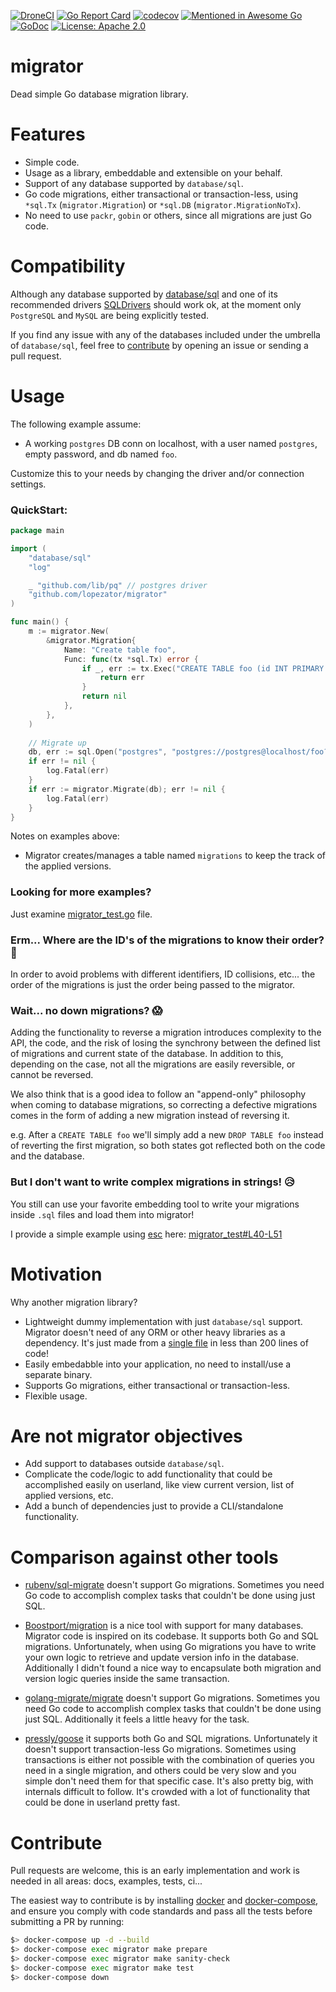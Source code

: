 [![DroneCI](https://cloud.drone.io/api/badges/lopezator/migrator/status.svg?branch=master)](https://cloud.drone.io/lopezator/migrator)
[![Go Report Card](https://goreportcard.com/badge/github.com/lopezator/migrator)](https://goreportcard.com/report/github.com/lopezator/migrator)
[![codecov](https://codecov.io/gh/lopezator/migrator/branch/master/graph/badge.svg)](https://codecov.io/gh/lopezator/migrator)
[![Mentioned in Awesome Go](https://awesome.re/mentioned-badge.svg)](https://github.com/avelino/awesome-go#database)
[![GoDoc](https://godoc.org/github.com/lopezator/migrator/go?status.svg)](https://godoc.org/github.com/lopezator/migrator)
[![License: Apache 2.0](https://img.shields.io/badge/License-Apache%202.0-blue.svg)](https://opensource.org/licenses/Apache-2.0)
# migrator

Dead simple Go database migration library.

# Features

* Simple code.
* Usage as a library, embeddable and extensible on your behalf. 
* Support of any database supported by `database/sql`.
* Go code migrations, either transactional or transaction-less, using `*sql.Tx` (`migrator.Migration`) or 
`*sql.DB` (`migrator.MigrationNoTx`).
* No need to use `packr`, `gobin` or others, since all migrations are just Go code.

# Compatibility

Although any database supported by [database/sql](https://golang.org/pkg/database/sql/) and one of its recommended 
drivers [SQLDrivers](https://github.com/golang/go/wiki/SQLDrivers) should work ok, at the moment only `PostgreSQL` and
`MySQL` are being explicitly tested.

If you find any issue with any of the databases included under the umbrella of `database/sql`, feel free to 
[contribute](#Contribute) by opening an issue or sending a pull request.

# Usage

The following example assume:

- A working `postgres` DB conn on localhost, with a user named `postgres`, empty password, and db named `foo`.

Customize this to your needs by changing the driver and/or connection settings.

### QuickStart:

```go
package main

import (
	"database/sql"
	"log"

	_ "github.com/lib/pq" // postgres driver
	"github.com/lopezator/migrator"
)

func main() {
    m := migrator.New(
        &migrator.Migration{
            Name: "Create table foo",
            Func: func(tx *sql.Tx) error {
                if _, err := tx.Exec("CREATE TABLE foo (id INT PRIMARY KEY)"); err != nil {
                    return err
                }
                return nil
            },
        },
    )
   
    // Migrate up
    db, err := sql.Open("postgres", "postgres://postgres@localhost/foo?sslmode=disable")
    if err != nil {
        log.Fatal(err)
    }
    if err := migrator.Migrate(db); err != nil {
        log.Fatal(err)
    }
}
```

Notes on examples above: 
- Migrator creates/manages a table named `migrations` to keep the track of the applied versions.

### Looking for more examples?

Just examine [migrator_test.go](migrator_test.go) file.

### Erm... Where are the ID's of the migrations to know their order? 🤔

In order to avoid problems with different identifiers, ID collisions, etc... the order of the migrations is just the order
being passed to the migrator.

### Wait... no down migrations? 😱

Adding the functionality to reverse a migration introduces complexity to the API, the code, and the risk of losing
the synchrony between the defined list of migrations and current state of the database. In addition to this, 
depending on the case, not all the migrations are easily reversible, or cannot be reversed.

We also think that is a good idea to follow an "append-only" philosophy when coming to database migrations, so correcting
a defective migrations comes in the form of adding a new migration instead of reversing it.

e.g. After a `CREATE TABLE foo` we'll simply add a new `DROP TABLE foo` instead of reverting the first migration,
so both states got reflected both on the code and the database.  

### But I don't want to write complex migrations in strings! 😥 

You still can use your favorite embedding tool to write your migrations inside `.sql` files and load them into migrator!

I provide a simple example using [esc](https://github.com/mjibson/esc) here: [migrator_test#L40-L51](https://github.com/lopezator/migrator/blob/master/migrator_test.go#L40-L51) 

# Motivation

Why another migration library?

* Lightweight dummy implementation with just `database/sql` support. Migrator doesn't need of any ORM or other heavy 
libraries as a dependency. It's just made from a [single file](migrator.go) in less than 200 lines of code!
* Easily embedabble into your application, no need to install/use a separate binary.
* Supports Go migrations, either transactional or transaction-less.
* Flexible usage.

# Are not migrator objectives

* Add support to databases outside `database/sql`.
* Complicate the code/logic to add functionality that could be accomplished easily on userland, like view current version, 
list of applied versions, etc.
* Add a bunch of dependencies just to provide a CLI/standalone functionality.

# Comparison against other tools

* [rubenv/sql-migrate](https://github.com/rubenv/sql-migrate) doesn't support Go migrations. Sometimes you need Go code 
to accomplish complex tasks that couldn't be done using just SQL.

* [Boostport/migration](https://github.com/Boostport/migration) is a nice tool with support for many databases. 
Migrator code is inspired on its codebase. It supports both Go and SQL migrations. Unfortunately, when using Go 
migrations you have to write your own logic to retrieve and update version info in the database. Additionally I didn't 
found a nice way to encapsulate both migration and version logic queries inside the same transaction. 

* [golang-migrate/migrate](https://github.com/golang-migrate/migrate) doesn't support Go migrations. Sometimes you need 
Go code to accomplish complex tasks that couldn't be done using just SQL. Additionally it feels a little heavy for the
task.

* [pressly/goose](https://github.com/pressly/goose) it supports both Go and SQL migrations. 
Unfortunately it doesn't support transaction-less Go migrations. Sometimes using transactions is either not possible 
with the combination of queries you need in a single migration, and others could be very slow and you simple don't need 
them for that specific case. It's also pretty big, with internals difficult to follow. It's crowded with a lot of
functionality that could be done in userland pretty fast.

# Contribute

Pull requests are welcome, this is an early implementation and work is needed in all areas: docs, examples, tests, ci... 

The easiest way to contribute is by installing [docker](https://docs.docker.com/install/) and 
[docker-compose](https://docs.docker.com/compose/install/), and ensure you comply with code standards and pass all the 
tests before submitting a PR by running:

```bash
$> docker-compose up -d --build
$> docker-compose exec migrator make prepare
$> docker-compose exec migrator make sanity-check
$> docker-compose exec migrator make test
$> docker-compose down
```